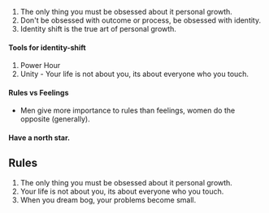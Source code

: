 1. The only thing you must be obsessed about it personal growth.
2. Don't be obsessed with outcome or process, be obsessed with identity.
3. Identity shift is the true art of personal growth.

#### Tools for identity-shift
1. Power Hour
2. Unity - Your life is not about you, its about everyone who you touch.

#### Rules vs Feelings
- Men give more importance to rules than feelings, women do the opposite (generally).

#### Have a north star.

## Rules
1. The only thing you must be obsessed about it personal growth.
2. Your life is not about you, its about everyone who you touch.
3. When you dream bog, your problems become small.